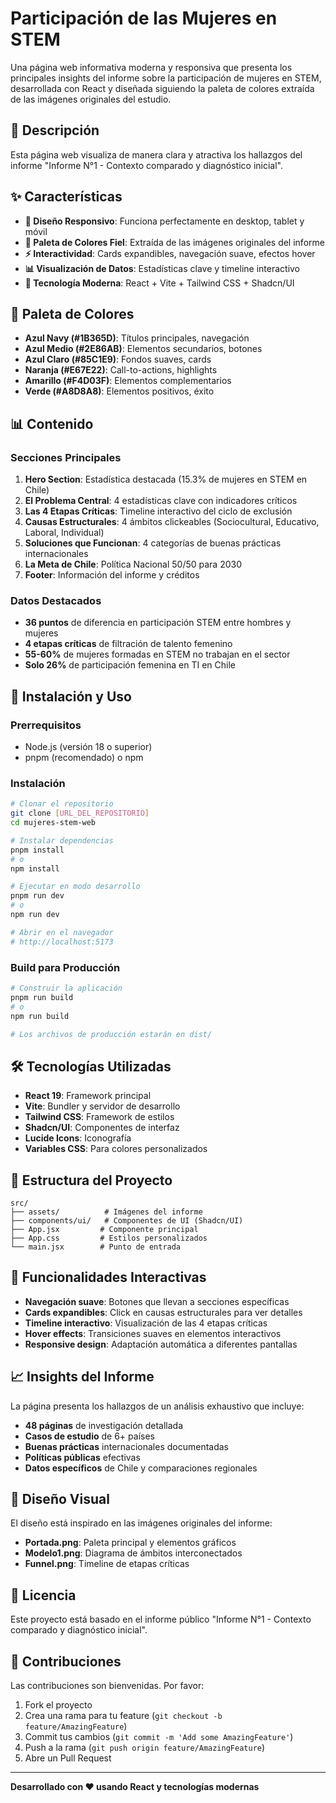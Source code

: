 # Participación de las Mujeres en STEM

Una página web informativa moderna y responsiva que presenta los principales insights del informe sobre la participación de mujeres en STEM, desarrollada con React y diseñada siguiendo la paleta de colores extraída de las imágenes originales del estudio.

## 🎯 Descripción

Esta página web visualiza de manera clara y atractiva los hallazgos del informe "Informe N°1 - Contexto comparado y  diagnóstico inicial".

## ✨ Características

- **📱 Diseño Responsivo**: Funciona perfectamente en desktop, tablet y móvil
- **🎨 Paleta de Colores Fiel**: Extraída de las imágenes originales del informe
- **⚡ Interactividad**: Cards expandibles, navegación suave, efectos hover
- **📊 Visualización de Datos**: Estadísticas clave y timeline interactivo
- **🚀 Tecnología Moderna**: React + Vite + Tailwind CSS + Shadcn/UI

## 🎨 Paleta de Colores

- **Azul Navy (#1B365D)**: Títulos principales, navegación
- **Azul Medio (#2E86AB)**: Elementos secundarios, botones
- **Azul Claro (#85C1E9)**: Fondos suaves, cards
- **Naranja (#E67E22)**: Call-to-actions, highlights
- **Amarillo (#F4D03F)**: Elementos complementarios
- **Verde (#A8D8A8)**: Elementos positivos, éxito

## 📊 Contenido

### Secciones Principales

1. **Hero Section**: Estadística destacada (15.3% de mujeres en STEM en Chile)
2. **El Problema Central**: 4 estadísticas clave con indicadores críticos
3. **Las 4 Etapas Críticas**: Timeline interactivo del ciclo de exclusión
4. **Causas Estructurales**: 4 ámbitos clickeables (Sociocultural, Educativo, Laboral, Individual)
5. **Soluciones que Funcionan**: 4 categorías de buenas prácticas internacionales
6. **La Meta de Chile**: Política Nacional 50/50 para 2030
7. **Footer**: Información del informe y créditos

### Datos Destacados

- **36 puntos** de diferencia en participación STEM entre hombres y mujeres
- **4 etapas críticas** de filtración de talento femenino
- **55-60%** de mujeres formadas en STEM no trabajan en el sector
- **Solo 26%** de participación femenina en TI en Chile

## 🚀 Instalación y Uso

### Prerrequisitos

- Node.js (versión 18 o superior)
- pnpm (recomendado) o npm

### Instalación

```bash
# Clonar el repositorio
git clone [URL_DEL_REPOSITORIO]
cd mujeres-stem-web

# Instalar dependencias
pnpm install
# o
npm install

# Ejecutar en modo desarrollo
pnpm run dev
# o
npm run dev

# Abrir en el navegador
# http://localhost:5173
```

### Build para Producción

```bash
# Construir la aplicación
pnpm run build
# o
npm run build

# Los archivos de producción estarán en dist/
```

## 🛠️ Tecnologías Utilizadas

- **React 19**: Framework principal
- **Vite**: Bundler y servidor de desarrollo
- **Tailwind CSS**: Framework de estilos
- **Shadcn/UI**: Componentes de interfaz
- **Lucide Icons**: Iconografía
- **Variables CSS**: Para colores personalizados

## 📁 Estructura del Proyecto

```
src/
├── assets/          # Imágenes del informe
├── components/ui/   # Componentes de UI (Shadcn/UI)
├── App.jsx         # Componente principal
├── App.css         # Estilos personalizados
└── main.jsx        # Punto de entrada
```

## 🎯 Funcionalidades Interactivas

- **Navegación suave**: Botones que llevan a secciones específicas
- **Cards expandibles**: Click en causas estructurales para ver detalles
- **Timeline interactivo**: Visualización de las 4 etapas críticas
- **Hover effects**: Transiciones suaves en elementos interactivos
- **Responsive design**: Adaptación automática a diferentes pantallas

## 📈 Insights del Informe

La página presenta los hallazgos de un análisis exhaustivo que incluye:

- **48 páginas** de investigación detallada
- **Casos de estudio** de 6+ países
- **Buenas prácticas** internacionales documentadas
- **Políticas públicas** efectivas
- **Datos específicos** de Chile y comparaciones regionales

## 🎨 Diseño Visual

El diseño está inspirado en las imágenes originales del informe:
- **Portada.png**: Paleta principal y elementos gráficos
- **Modelo1.png**: Diagrama de ámbitos interconectados
- **Funnel.png**: Timeline de etapas críticas

## 📄 Licencia

Este proyecto está basado en el informe público "Informe N°1 - Contexto comparado y  diagnóstico inicial".

## 🤝 Contribuciones

Las contribuciones son bienvenidas. Por favor:

1. Fork el proyecto
2. Crea una rama para tu feature (`git checkout -b feature/AmazingFeature`)
3. Commit tus cambios (`git commit -m 'Add some AmazingFeature'`)
4. Push a la rama (`git push origin feature/AmazingFeature`)
5. Abre un Pull Request



---

**Desarrollado con ❤️ usando React y tecnologías modernas**

